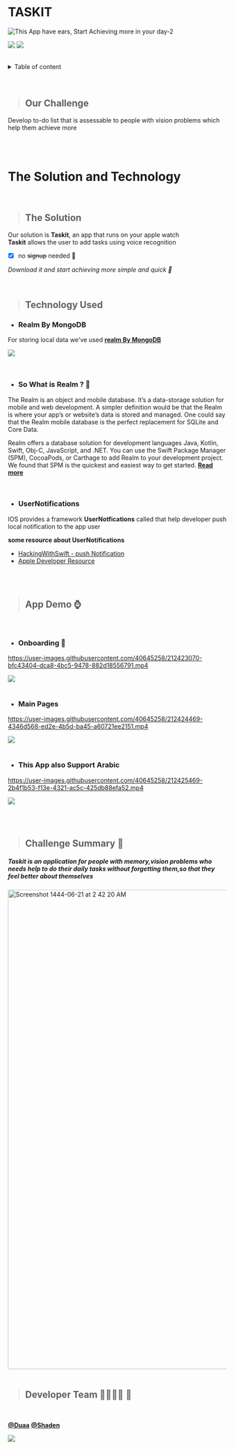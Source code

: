 # TASKIT <a name="TOP"></a>
![This App have ears, Start Achieving more in your day-2](https://user-images.githubusercontent.com/116809090/212428022-71267efe-9d16-4b94-b588-4fbfd19c47bf.png)

![](https://img.shields.io/badge/-Swiftui-red)
![](https://img.shields.io/badge/-WatchOS-black)



 <br>
<details><summary> <p4> Table of content </p4> </summary>
           <p> 1.Our Challenge </p>
           <p> 2.The Solution and Technology </p> 
                <p> 1.Download our App </p> 
           <p> 3.App Demo </p>
           <p> 4.Challenge Summary </p>
           <p> 5.Developer Team </p> </details>
 
<br>
<br>

> ## Our Challenge 
Develop  to-do list that is assessable to people with vision problems which help them achieve more

<br>
<br>


# The Solution and Technology #
 <br>

> ## The Solution
 Our solution is **Taskit**, an app that runs on your apple watch<br>
**Taskit** allows the user to add tasks using voice recognition<br>
- [x] no ~~signup~~ needed 🥳<br>

_Download it and start achieving more simple and quick 👏_

<br>

> ## Technology Used

* ### Realm By MongoDB
  
For storing local data we've used   [**realm By MongoDB**](https://realm.io"realm  "Heading link")

![](https://user-images.githubusercontent.com/40645258/212418385-10f9198d-00df-45a2-ae30-35a9cf0f1a80.png)

<br>

* ### So What is Realm ? 🤔
The Realm is an object and mobile database. It’s a data-storage solution for mobile and web development. A simpler definition would be that the Realm is where your app’s or website’s data is stored and managed. One could say that the Realm mobile database is the perfect replacement for SQLite and Core Data.

Realm offers a database solution for development languages Java, Kotlin, Swift, Obj-C, JavaScript, and .NET. You can use the Swift Package Manager (SPM), CocoaPods, or Carthage to add Realm to your development project. We found that SPM is the quickest and easiest way to get started.
[**Read more**](https://medium.com/excellentweb/an-introduction-to-realm-database-2881f0f8c231)

<br>

* ### UserNotifications
IOS provides a framework **UserNotfications** called that help developer push local notification to the app user


**some resource about UserNotifications**
- [HackingWithSwift - push Notification ](https://www.hackingwithswift.com/books/ios-swiftui/scheduling-local-notifications)
- [Apple Developer Resource](https://developer.apple.com/documentation/usernotifications/scheduling_a_notification_locally_from_your_app)

<br>
<br>

> ## App Demo ⌚️
<br>

* ### Onboarding 🛬

https://user-images.githubusercontent.com/40645258/212423070-bfc43404-dca8-4bc5-9478-882d18556791.mp4

![](https://user-images.githubusercontent.com/40645258/212423874-10051bd8-5c57-421f-a053-f5e315f69277.png)
<br>
<br>

* ### Main Pages
https://user-images.githubusercontent.com/40645258/212424469-4346d568-ed2e-4b5d-ba45-a60721ee2151.mp4

![](https://user-images.githubusercontent.com/40645258/212424543-0e268f91-63dd-4a34-ae29-c459e4e514fb.png)
<br>
<br>

* ### This App also Support Arabic
https://user-images.githubusercontent.com/40645258/212425469-2b4f1b53-f13e-4321-ac5c-425db88efa52.mp4


![](https://user-images.githubusercontent.com/40645258/212425169-c5063039-49b5-48f7-b03e-8fe5fc98ab04.png) 


<br>
<br>

> ## Challenge Summary 📝
##### Taskit is an application for people with memory,vision problems who needs help to do their daily tasks without forgetting them,so that they feel better about themselves
<img width="1101" alt="Screenshot 1444-06-21 at 2 42 20 AM" src="https://user-images.githubusercontent.com/116809090/212438018-4472e460-b8c9-4633-8708-cb851d5785f1.png">


<br>
<br>

> ## Developer Team 👩‍💻👩‍💻 🍎
<br>

[**@Duaa**](https://github.com/duaal)
[**@Shaden**](https://github.com/Shaden03)

![](https://user-images.githubusercontent.com/40645258/212426669-4d1335e8-4a91-4f2b-b349-c13dbb073afd.gif)


